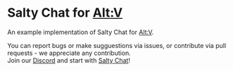 # Salty Chat for [Alt:V](https://https://altv.mp/)

An example implementation of Salty Chat for [Alt:V](https://https://altv.mp/).

You can report bugs or make sugguestions via issues, or contribute via pull requests - we appreciate any contribution.  
Join our [Discord](https://discord.gg/MBCnqSf) and start with [Salty Chat](https://www.saltmine.de/)!

